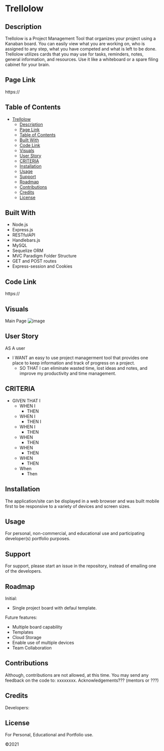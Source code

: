 # Trellolow
## Description

Trellolow is a Project Management Tool that organizes your project using a Kanaban board.  You can easily view what you are working on, who is assigned to any step, what you have competed and what is left to be done.  Trellolow utilizes cards that you may use for tasks, reminders, notes, general information, and resources.  Use it like a whiteboard or a spare filing cabinet for your brain.

## Page Link

https://

## Table of Contents

- [Trellolow](#trellolow)
  - [Description](#description)
  - [Page Link](#page-link)
  - [Table of Contents](#table-of-contents)
  - [Built With](#built-with)
  - [Code Link](#code-link)
  - [Visuals](#visuals)
  - [User Story](#user-story)
  - [CRITERIA](#criteria)
  - [Installation](#installation)
  - [Usage](#usage)
  - [Support](#support)
  - [Roadmap](#roadmap)
  - [Contributions](#contributions)
  - [Credits](#credits)
  - [License](#license)

## Built With

- Node.js
- Express.js
- RESTfulAPI
- Handlebars.js
- MySQL
- Sequelize ORM
- MVC Paradigm Folder Structure
- GET and POST routes
- Express-session and Cookies

## Code Link

https://

## Visuals

Main Page
 ![image](./assets/images/screenshot.png) 

## User Story

AS A user

- I WANT an easy to use project managerment tool that provides one place to keep information and track of progress on a project.
  - SO THAT I can eliminate wasted time, lost ideas and notes, and improve my productivity and time management.

## CRITERIA

- GIVEN THAT I
  - WHEN I 
    - THEN 
  - WHEN I 
    - THEN I 
  - WHEN I 
    - THEN 
  - WHEN 
    - THEN 
  - WHEN 
    - THEN 
  - WHEN 
    - THEN 
  - When  
    - Then 

## Installation

The application/site can be displayed in a web browser and was built mobile first to be responsive to a variety of devices and screen sizes.


## Usage

For personal, non-commercial, and educational use and participating developer(s) portfolio purposes.

## Support

For support, please start an issue in the repository, instead of emailing one of the developers.

## Roadmap

Initial: 

- Single project board with defaul template.

Future features:

- Multiple board capability
- Templates 
- Cloud Storage
- Enable use of multiple devices
- Team Collaboration 

## Contributions

Although, contributions are not allowed, at this time.  You may send any feedback on the code to: xxxxxxxx.  Acknowledgements??? (mentors or ???)

## Credits

Developers:

  
## License

For Personal, Educational and Portfolio use.

©2021 